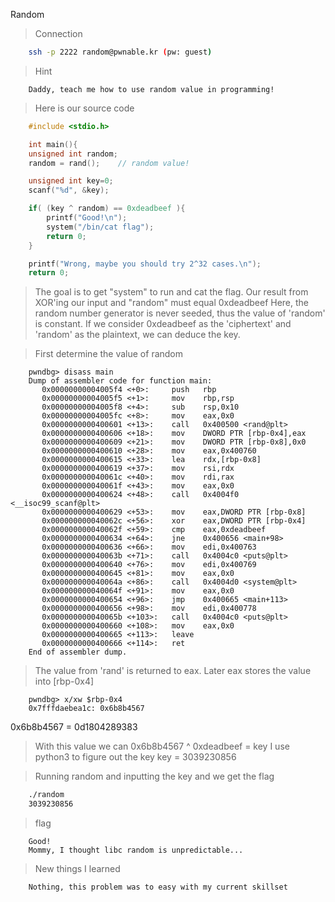 Random

> Connection
```bash
	ssh -p 2222 random@pwnable.kr (pw: guest)
```

> Hint
```
	Daddy, teach me how to use random value in programming!
```

> Here is our source code
```C
	#include <stdio.h>

	int main(){
	unsigned int random;
	random = rand();	// random value!

	unsigned int key=0;
	scanf("%d", &key);

	if( (key ^ random) == 0xdeadbeef ){
		printf("Good!\n");
		system("/bin/cat flag");
		return 0;
	}

	printf("Wrong, maybe you should try 2^32 cases.\n");
	return 0;
```

> The goal is to get "system" to run and cat the flag. Our result from XOR'ing our input and "random" must equal 0xdeadbeef
> Here, the random number generator is never seeded, thus the value of 'random' is constant.
> If we consider 0xdeadbeef as the 'ciphertext' and 'random' as the plaintext, we can deduce the key.

> First determine the value of random

```ASM
	pwndbg> disass main
	Dump of assembler code for function main:
	   0x00000000004005f4 <+0>:     push   rbp
	   0x00000000004005f5 <+1>:     mov    rbp,rsp
	   0x00000000004005f8 <+4>:     sub    rsp,0x10
	   0x00000000004005fc <+8>:     mov    eax,0x0
	   0x0000000000400601 <+13>:    call   0x400500 <rand@plt>
	   0x0000000000400606 <+18>:    mov    DWORD PTR [rbp-0x4],eax
	   0x0000000000400609 <+21>:    mov    DWORD PTR [rbp-0x8],0x0
	   0x0000000000400610 <+28>:    mov    eax,0x400760
	   0x0000000000400615 <+33>:    lea    rdx,[rbp-0x8]
	   0x0000000000400619 <+37>:    mov    rsi,rdx
	   0x000000000040061c <+40>:    mov    rdi,rax
	   0x000000000040061f <+43>:    mov    eax,0x0
	   0x0000000000400624 <+48>:    call   0x4004f0 <__isoc99_scanf@plt>
	   0x0000000000400629 <+53>:    mov    eax,DWORD PTR [rbp-0x8]
	   0x000000000040062c <+56>:    xor    eax,DWORD PTR [rbp-0x4]
	   0x000000000040062f <+59>:    cmp    eax,0xdeadbeef
	   0x0000000000400634 <+64>:    jne    0x400656 <main+98>
	   0x0000000000400636 <+66>:    mov    edi,0x400763
	   0x000000000040063b <+71>:    call   0x4004c0 <puts@plt>
	   0x0000000000400640 <+76>:    mov    edi,0x400769
	   0x0000000000400645 <+81>:    mov    eax,0x0
	   0x000000000040064a <+86>:    call   0x4004d0 <system@plt>
	   0x000000000040064f <+91>:    mov    eax,0x0
	   0x0000000000400654 <+96>:    jmp    0x400665 <main+113>
	   0x0000000000400656 <+98>:    mov    edi,0x400778
	   0x000000000040065b <+103>:   call   0x4004c0 <puts@plt>
	   0x0000000000400660 <+108>:   mov    eax,0x0
	   0x0000000000400665 <+113>:   leave  
	   0x0000000000400666 <+114>:   ret    
	End of assembler dump.
```
> The value from 'rand' is returned to eax. Later eax stores the value into [rbp-0x4]
```ASM
	pwndbg> x/xw $rbp-0x4
	0x7fffdaebea1c: 0x6b8b4567
```
0x6b8b4567 = 0d1804289383
> With this value we can 0x6b8b4567 ^ 0xdeadbeef = key
> I use python3 to figure out the key
key = 3039230856

> Running random and inputting the key and we get the flag
```bash
	./random
	3039230856
```

> flag
```
	Good!
	Mommy, I thought libc random is unpredictable...
```

> New things I learned
```
	Nothing, this problem was to easy with my current skillset
```